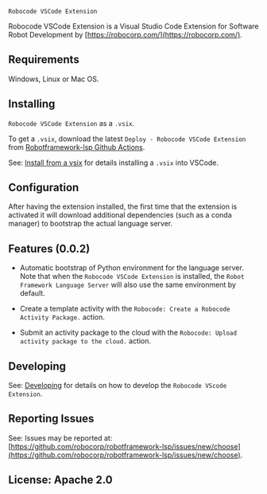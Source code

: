 `Robocode VSCode Extension`

Robocode VSCode Extension is a Visual Studio Code Extension for Software Robot Development by [https://robocorp.com/](https://robocorp.com/).


Requirements
-------------

Windows, Linux or Mac OS.


Installing
-----------

`Robocode VSCode Extension` as a `.vsix`.

To get a `.vsix`, download the latest `Deploy - Robocode VSCode Extension` from [Robotframework-lsp Github Actions](https://github.com/robocorp/robotframework-lsp/actions?query=workflow%3A%22Deploy+-+Robocode+VSCode+Extension%22).

See: [Install from a vsix](https://code.visualstudio.com/docs/editor/extension-gallery#_install-from-a-vsix) for details installing a `.vsix` into VSCode.


Configuration
-------------

After having the extension installed, the first time that the extension is activated
it will download additional dependencies (such as a conda manager) to bootstrap
the actual language server.

Features (0.0.2)
-----------------

- Automatic bootstrap of Python environment for the language server.
  Note that when the `Robocode VSCode Extension` is installed, the `Robot Framework Language Server` will
  also use the same environment by default.
  
- Create a template activity with the `Robocode: Create a Robocode Activity Package.` action.

- Submit an activity package to the cloud with the `Robocode: Upload activity package to the cloud.` action.

Developing
------------

See: [Developing](docs/develop.md) for details on how to develop the `Robocode VScode Extension`.

Reporting Issues
-----------------

See: Issues may be reported at: [https://github.com/robocorp/robotframework-lsp/issues/new/choose](https://github.com/robocorp/robotframework-lsp/issues/new/choose).

License: Apache 2.0
-------------------
